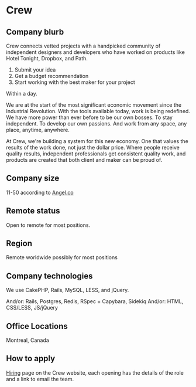 # Crew

## Company blurb

Crew connects vetted projects with a handpicked community of independent designers and developers who have worked on products like Hotel Tonight, Dropbox, and Path.
1. Submit your idea
2. Get a budget recommendation
3. Start working with the best maker for your project

Within a day.

We are at the start of the most significant economic movement since the Industrial Revolution. With the tools available today, work is being redefined.
We have more power than ever before to be our own bosses. To stay independent. To develop our own passions. And work from any space, any place, anytime, anywhere.

At Crew, we're building a system for this new economy. One that values the results of the work done, not just the dollar price. Where people receive quality results, independent professionals get consistent quality work, and products are created that both client and maker can be proud of.

## Company size

11-50 according to [Angel.co](https://angel.co/crew/jobs)

## Remote status

Open to remote for most positions.

## Region

Remote worldwide possibly for most positions

## Company technologies

We use CakePHP, Rails, MySQL, LESS, and jQuery.

And/or: Rails, Postgres, Redis, RSpec + Capybara, Sidekiq
And/or: HTML, CSS/LESS, JS/jQuery

## Office Locations

Montreal, Canada

## How to apply

[Hiring](https://crew.co/hiring) page on the Crew website, each opening has the details of the role and a link to email the team.
